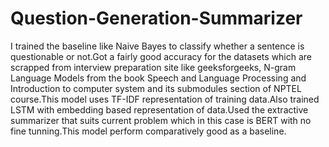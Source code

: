 # Question-Generation-Summarizer
I trained the baseline like Naive Bayes to classify whether a sentence is questionable or not.Got a fairly good accuracy for the datasets which are scrapped from interview preparation site
like geeksforgeeks, N-gram Language Models from the book Speech and Language Processing and Introduction to computer system and its submodules section of NPTEL course.This model uses 
TF-IDF representation of training data.Also trained LSTM with embedding based representation of data.Used the extractive summarizer that suits current problem which in this case 
is BERT with no fine tunning.This model perform comparatively good as a baseline.
